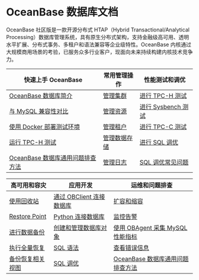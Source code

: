 # OceanBase 数据库文档


OceanBase 社区版是一款开源分布式 HTAP（Hybrid Transactional/Analytical Processing）数据库管理系统，具有原生分布式架构，支持金融级高可用、透明水平扩展、分布式事务、多租户和语法兼容等企业级特性。OceanBase 内核通过大规模商用场景的考验，已服务众多行业客户，现面向未来持续构建内核技术竞争力。



|             快速上手 OceanBase     |                      常用管理操作                      | 性能测试和调优   |
|----------------------------|-------------------------------------|-------------------------------------|
| [OceanBase 数据库简介](../../1.oceanbase-database/1.what-is-oceanbase-database.md)                         | [管理集群](../../6.basic-database-management/1.manage-clusters/1.create-a-cluster.md)                                                |[进行 TPC-H 测试](../../3.performance-whitepaper/1.run-the-tpc-h-benchmark-on-oceanbase-database.md) |
| [与 MySQL 兼容性对比](../../1.oceanbase-database/3.compatibility-with-mysql.md)                             | [管理资源](../../6.basic-database-management/3.manage-resources/1.overview-of-resource-management.md)                                |[进行 Sysbench 测试](../../9.performance-tuning-guide/8.performance-whitepaper/3.use-sysbench-to-test-the-performance-of-oceanbase-database.md)  |
| [使用 Docker 部署测试环境](../../2.quick-start/2.use-docker-to-deploy-oceanbase-database.md)                 | [管理租户](../../6.basic-database-management/4.manage-tenants/1.overview-of-tenant-management.md)                                    |[进行 TPC-C 测试](../../9.performance-tuning-guide/8.performance-whitepaper/5.run-the-tpc-c-benchmark-on-oceanbase-database.md)  |
| [运行 TPC-H 测试](../../3.performance-whitepaper/1.run-the-tpc-h-benchmark-on-oceanbase-database.md)        |[管理数据存储](../../6.basic-database-management/.../1.minor-compaction-management/1.overview-of-minor-compaction-management.md)      |[进行 SQL 调优](../../9.performance-tuning-guide/5.sql-tuning-guide/4.sql-tuning/1.overview-of-sql-tuning.md)     |
| [OceanBase 数据库通用问题排查方法](../../2.quick-start/5.troubleshoot-general-oceanbase-database-issues.md)   |[管理日志](../../6.basic-database-management/7.manage-logs/1.overview-of-logs.md)                                                     |[SQL 调优常见问题](../../9.performance-tuning-guide/5.sql-tuning-guide/6.faq-about-sql-tuning.md)     |



|             高可用和容灾     |                      应用开发                      | 运维和问题排查   |
|----------------------------|-------------------------------------|-------------------------------------|
| [使用回收站](../../10.high-data-availability/1.administrator-guide-flashback/1.objects-supported-by-the-recycle-bin.md)       | [通过 OBClient 连接数据库](../../14.developer-guide/2.connect-to-oceanbase-database/2.connect-to-an-oceanbase-database-tenant-through-obclient.md)      |[扩容和缩容](../../11.operation-and-maintenance-management/2.scale-out-and-scale-in/1.overview-of-scale-out-and-scale-in.md) |
| [Restore Point](../../10.high-data-availability/1.administrator-guide-flashback/5.restore-point.md)                         | [Python 连接数据库](../../14.developer-guide/2.connect-to-oceanbase-database/6.connect-to-oceanbase-through-python-driver.md)                           |[监控告警](../../11.operation-and-maintenance-management/1.administrator-guide-monitoring-and-alerts/1.use-ocp-to-monitor-databases/1.overview-of-monitoring-and-alerts.md)  |
| [进行数据备份](../../10.high-data-availability/.../3.cluster-level-data-backup/3.initiate-data-backup.md)                     | [创建和管理数据库对象](../../14.developer-guide/4.create-and-manage-database-objects/1.about-ddl-statements.md)                                           |[使用 OBAgent 采集 MySQL 性能指标](../../13.supporting-tools/2.ob-agent/6.use-obagent-to-collect-mysql-performance-metrics.md)  |
| [执行全量恢复](../../10.high-data-availability/.../4.data-recovery/2.perform-full-recovery.md)                                |[SQL 语法](../../14.developer-guide/7.sql-reference/5.sql-statements/1.general-syntax.md)                                                                                |[查看错误信息](../../12.reference-guide/4.error-codes/1.overview-of-error-messages.md)     |
| [备份恢复相关视图](../../10.high-data-availability/2.backup-and-recovery-management/6.backup-and-recovery-related-views.md)   |[SQL 调优](../../9.performance-tuning-guide/5.sql-tuning-guide/1.execution-process-of-sql-queries.md)                                                                             |[OceanBase 数据库通用问题排查方法](../../2.quick-start/5.troubleshoot-general-oceanbase-database-issues.md)     |

